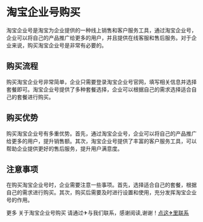 # 淘宝企业号购买

淘宝企业号是淘宝为企业提供的一种线上销售和客户服务工具，通过淘宝企业号，企业可以将自己的产品推广给更多的用户，并且提供在线客服和售后服务。对于企业来说，购买淘宝企业号是非常有必要的。

## 购买流程

购买淘宝企业号非常简单，企业只需要登录淘宝企业号官网，填写相关信息并选择套餐即可。淘宝企业号提供了多种套餐选择，企业可以根据自己的需求选择适合自己的套餐进行购买。

## 购买优势

购买淘宝企业号有多重优势。首先，通过淘宝企业号，企业可以将自己的产品推广给更多的用户，提升销售额。其次，淘宝企业号提供了丰富的客户服务工具，可以帮助企业提供更好的售后服务，提升用户满意度。

## 注意事项

在购买淘宝企业号时，企业需要注意一些事项。首先，选择适合自己的套餐，根据自己的需求进行购买。其次，购买后需要及时进行设置和使用，充分发挥淘宝企业号的作用。

更多 关于淘宝企业号购买 请通过✈与我们联系，感谢阅读,谢谢！[点这✈里联系](https://gg.k02.cc)